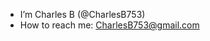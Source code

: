 - I’m Charles B (@CharlesB753)
- How to reach me: CharlesB753@gmail.com

<!---
CharlesB753/CharlesB753 is a ✨ special ✨ repository because its `README.md` (this file) appears on your GitHub profile.
You can click the Preview link to take a look at your changes.
--->
